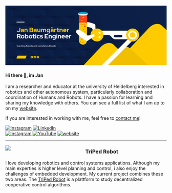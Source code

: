 
![banner](https://raw.githubusercontent.com/liquidcronos/liquidcronos/master/github_banner.png)


#### Hi there 👋, im Jan

I am a researcher and educator at the university of Heidelberg  interested in robotics and other autonomous system, particularly collaboration and coordination of Humans and Robots.
 I have a passion for learning and sharing my knowledge with others.  You can see a full list of what I am up to on my [website](https://liquidcronos.github.io/portfolio/).

If you are interested in working with me, feel free to <a href="mailto:jan-baumgaertner@web.de">  contact me</a>!

<!-- ![](https://github-profile-summary-cards.vercel.app/api/cards/profile-details?username=liquidcronos&theme=default) -->
<!--- ![](https://github-profile-summary-cards.vercel.app/api/cards/repos-per-language?username=liquidcronos&theme=default) -->
<!-- ![](https://github-profile-summary-cards.vercel.app/api/cards/most-commit-language?username=liquidcronos&theme=default)
![](https://github-profile-summary-cards.vercel.app/api/cards/stats?username=liquidcronos&theme=default) -->

[<img alt="Instagram" src="https://img.shields.io/badge/baumis_robots-%23E4405F.svg?style=for-the-badge&logo=Instagram&logoColor=white"/>](https://www.instagram.com/baumis_robots/)
[<img alt="LinkedIn" src="https://img.shields.io/badge/linkedin-%230077B5.svg?style=for-the-badge&logo=linkedin&logoColor=white"/>](https://www.linkedin.com/in/jan-baumgärtner/)  
[<img src='https://cdn.jsdelivr.net/npm/simple-icons@3.0.1/icons/instagram.svg' alt='instagram' height='40'>](https://www.instagram.com/baumis_robots/)  [<img src='https://cdn.jsdelivr.net/npm/simple-icons@3.0.1/icons/youtube.svg' alt='YouTube' height='40'>](https://www.youtube.com/channel/UCnbhNyP3RjmAfneHtcz_h3g)  [<img src='https://cdn.jsdelivr.net/npm/simple-icons@3.0.1/icons/icloud.svg' alt='website' height='40'>](https://liquidcronos.github.io/)  



---


<p>
  <img width="250" align='left' src="https://user-images.githubusercontent.com/22688144/124489566-6d70f000-ddb1-11eb-9f57-6a2d9e374fcc.png?raw=true">
</p>
 
### TriPed Robot

I love developing robotics and control systems applications. Although my main experties is higher level planning and control, i also enjoy the challenges of embedded development.
My current project combines these two areas.
The  [TriPed Robot](https://triped-robot.github.io/) is a plattform to study decentralized cooperative control algorithms.


